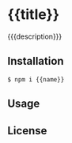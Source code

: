 # {{title}}

{{{description}}}

## Installation

```shell
$ npm i {{name}}
```


## Usage

## License

